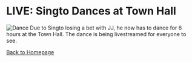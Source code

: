 # LIVE: Singto Dances at Town Hall

![Dance](https://media.giphy.com/media/vFKqnCdLPNOKc/giphy.gif)
Due to Singto losing a bet with JJ, he now has to dance for 6 hours at the Town Hall. The dance is being livestreamed for everyone to see.

[Back to Homepage](/live)
